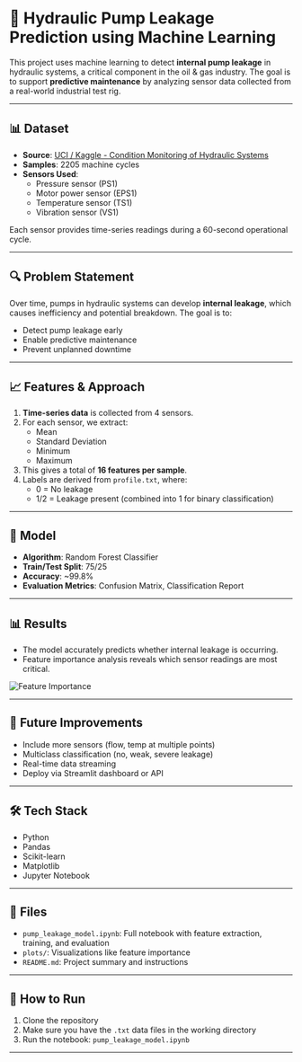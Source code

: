 # 🔧 Hydraulic Pump Leakage Prediction using Machine Learning

This project uses machine learning to detect **internal pump leakage** in hydraulic systems, a critical component in the oil & gas industry. The goal is to support **predictive maintenance** by analyzing sensor data collected from a real-world industrial test rig.

---

## 📊 Dataset

- **Source**: [UCI / Kaggle - Condition Monitoring of Hydraulic Systems](https://archive.ics.uci.edu/ml/datasets/Condition+monitoring+of+hydraulic+systems)
- **Samples**: 2205 machine cycles
- **Sensors Used**:  
  - Pressure sensor (PS1)  
  - Motor power sensor (EPS1)  
  - Temperature sensor (TS1)  
  - Vibration sensor (VS1)  

Each sensor provides time-series readings during a 60-second operational cycle.

---

## 🔍 Problem Statement

Over time, pumps in hydraulic systems can develop **internal leakage**, which causes inefficiency and potential breakdown. The goal is to:
- Detect pump leakage early
- Enable predictive maintenance
- Prevent unplanned downtime

---

## 📈 Features & Approach

1. **Time-series data** is collected from 4 sensors.
2. For each sensor, we extract:
   - Mean
   - Standard Deviation
   - Minimum
   - Maximum
3. This gives a total of **16 features per sample**.
4. Labels are derived from `profile.txt`, where:
   - 0 = No leakage
   - 1/2 = Leakage present (combined into 1 for binary classification)

---

## 🤖 Model

- **Algorithm**: Random Forest Classifier
- **Train/Test Split**: 75/25
- **Accuracy**: ~99.8%
- **Evaluation Metrics**: Confusion Matrix, Classification Report

---

## 📊 Results

- The model accurately predicts whether internal leakage is occurring.
- Feature importance analysis reveals which sensor readings are most critical.

![Feature Importance](plots/feature_importance.png)

---

## 🚀 Future Improvements

- Include more sensors (flow, temp at multiple points)
- Multiclass classification (no, weak, severe leakage)
- Real-time data streaming
- Deploy via Streamlit dashboard or API

---

## 🛠️ Tech Stack

- Python
- Pandas
- Scikit-learn
- Matplotlib
- Jupyter Notebook

---

## 📂 Files

- `pump_leakage_model.ipynb`: Full notebook with feature extraction, training, and evaluation
- `plots/`: Visualizations like feature importance
- `README.md`: Project summary and instructions

---

## 📌 How to Run

1. Clone the repository
2. Make sure you have the `.txt` data files in the working directory
3. Run the notebook: `pump_leakage_model.ipynb`

---

